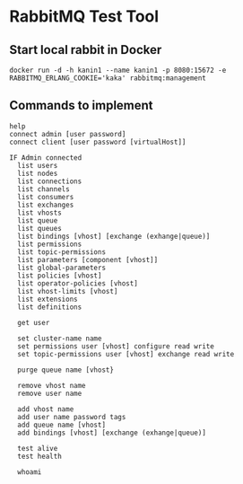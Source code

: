 # RabbitMQ Test Tool

## Start local rabbit in Docker

    docker run -d -h kanin1 --name kanin1 -p 8080:15672 -e RABBITMQ_ERLANG_COOKIE='kaka' rabbitmq:management

## Commands to implement

    help
    connect admin [user password]
    connect client [user password [virtualHost]]

    IF Admin connected
      list users
      list nodes
      list connections
      list channels
      list consumers
      list exchanges
      list vhosts
      list queue
      list queues
      list bindings [vhost] [exchange (exhange|queue)]
      list permissions
      list topic-permissions
      list parameters [component [vhost]]
      list global-parameters
      list policies [vhost]
      list operator-policies [vhost]
      list vhost-limits [vhost]
      list extensions
      list definitions

      get user

      set cluster-name name
      set permissions user [vhost] configure read write
      set topic-permissions user [vhost] exchange read write

      purge queue name [vhost}
  
      remove vhost name
      remove user name

      add vhost name
      add user name password tags
      add queue name [vhost]
      add bindings [vhost] [exchange (exhange|queue)]

      test alive
      test health

      whoami